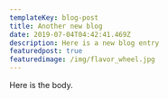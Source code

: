 ```yaml
---
templateKey: blog-post
title: Another new blog
date: 2019-07-04T04:42:41.469Z
description: Here is a new blog entry
featuredpost: true
featuredimage: /img/flavor_wheel.jpg
---
```

Here is the body.
